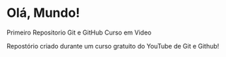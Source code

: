 # Olá, Mundo!
 Primeiro Repositorio Git e GitHub Curso em Video

 Repostório criado durante um curso gratuito do YouTube de Git e Github!

